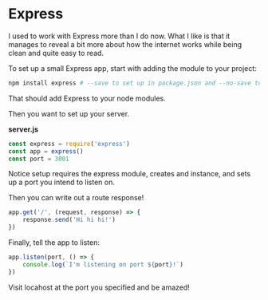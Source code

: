 # Express

I used to work with Express more than I do now. What I like is that it manages to reveal a bit more about how the internet works while being clean and quite easy to read.

To set up a small Express app, start with adding the module to your project:

```bash
npm install express # --save to set up in package.json and --no-save to skip package.json
```

That should add Express to your node modules.

Then you want to set up your server.

**server.js**

```javascript
const express = require('express')
const app = express()
const port = 3001
```

Notice setup requires the express module, creates and instance, and sets up a port you intend to listen on.

Then you can write out a route response!

```javascript
app.get('/', (request, response) => {
    response.send('Hi hi hi!')
})
```

Finally, tell the app to listen:

```javascript
app.listen(port, () => {
    console.log(`I'm listening on port ${port}!`)
})
```

Visit locahost at the port you specified and be amazed!
